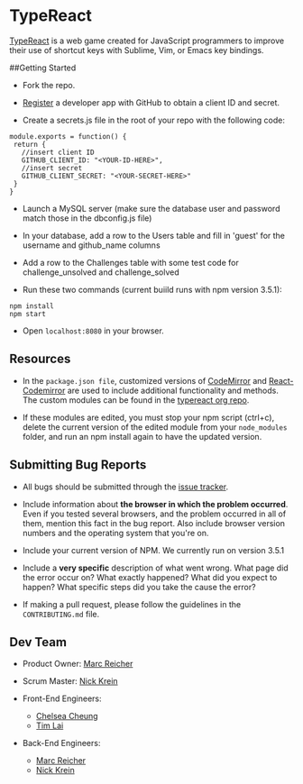 # TypeReact

[TypeReact](typereact.com) is a web game created for JavaScript programmers to improve their use of shortcut keys with Sublime, Vim, or Emacs key bindings.

##Getting Started
* Fork the repo.

* [Register](https://github.com/settings/applications/new) a developer app with GitHub to obtain a client ID and secret.

* Create a secrets.js file in the root of your repo with the following code:
```
module.exports = function() {
 return {
   //insert client ID
   GITHUB_CLIENT_ID: "<YOUR-ID-HERE>",
   //insert secret
   GITHUB_CLIENT_SECRET: "<YOUR-SECRET-HERE>"
 }
}
```
* Launch a MySQL server (make sure the database user and password match those in the dbconfig.js file)

* In your database, add a row to the Users table and fill in 'guest' for the username and github_name columns

* Add a row to the Challenges table with some test code for challenge_unsolved and challenge_solved

* Run these two commands (current buiild runs with npm version 3.5.1):
```
npm install
npm start
```
* Open ```localhost:8080``` in your browser.

## Resources
* In the ```package.json file```, customized versions of [CodeMirror](https://github.com/codemirror/codemirror) and [React-Codemirror](https://github.com/JedWatson/react-codemirror) are used to include additional functionality and methods. The custom modules can be found in the [typereact org repo](https://github.com/typereact).

* If these modules are edited, you must stop your npm script (ctrl+c), delete the current version of the edited module from your ```node_modules``` folder, and run an npm install again to have the updated version.

## Submitting Bug Reports

* All bugs should be submitted through the [issue tracker](https://github.com/typereact/typereact/issues).

* Include information about **the browser in which the problem occurred**. Even
  if you tested several browsers, and the problem occurred in all of them,
  mention this fact in the bug report. Also include browser version numbers and
  the operating system that you're on.

* Include your current version of NPM. We currently run on version 3.5.1

* Include a **very specific** description of what went wrong. What page did the error occur on? What exactly happened? What did you expect to happen? What specific steps did you take the cause the error? 

* If making a pull request, please follow the guidelines in the ```CONTRIBUTING.md``` file.

## Dev Team
* Product Owner: [Marc Reicher](https://github.com/marcreicher)

* Scrum Master: [Nick Krein](https://github.com/nkreinmusic)

* Front-End Engineers:
  * [Chelsea Cheung](https://github.com/chelseatcheung)
  * [Tim Lai](https://github.com/tim-lai)
 
* Back-End Engineers:
  * [Marc Reicher](https://github.com/marcreicher)
  * [Nick Krein](https://github.com/nkreinmusic)
